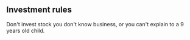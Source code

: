 
## Investment rules
Don't invest stock you don't know business, or you can't explain to a 9 years old child.

